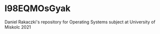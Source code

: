 # I98EQMOsGyak
Daniel Rakaczki's repository for Operating Systems subject at University of Miskolc 2021

